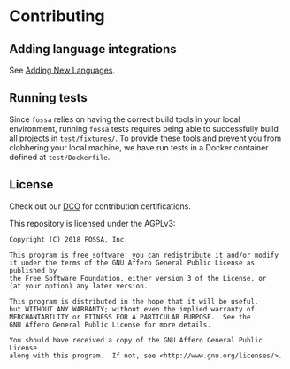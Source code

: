 # Contributing

## Adding language integrations

See [Adding New Languages](docs/integrations/adding-new-languages.md).

## Running tests

Since `fossa` relies on having the correct build tools in your local environment, running `fossa` tests requires being able to successfully build all projects in `test/fixtures/`. To provide these tools and prevent you from clobbering your local machine, we have run tests in a Docker container defined at `test/Dockerfile`.

## License

Check out our [DCO](DCO) for contribution certifications.

This repository is licensed under the AGPLv3:

```
Copyright (C) 2018 FOSSA, Inc.

This program is free software: you can redistribute it and/or modify
it under the terms of the GNU Affero General Public License as published by
the Free Software Foundation, either version 3 of the License, or
(at your option) any later version.

This program is distributed in the hope that it will be useful,
but WITHOUT ANY WARRANTY; without even the implied warranty of
MERCHANTABILITY or FITNESS FOR A PARTICULAR PURPOSE.  See the
GNU Affero General Public License for more details.

You should have received a copy of the GNU Affero General Public License
along with this program.  If not, see <http://www.gnu.org/licenses/>.
```
